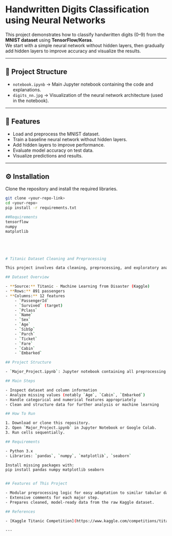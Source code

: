 # Handwritten Digits Classification using Neural Networks

This project demonstrates how to classify handwritten digits (0–9) from the **MNIST dataset** using **TensorFlow/Keras**.  
We start with a simple neural network without hidden layers, then gradually add hidden layers to improve accuracy and visualize the results.

---

## 📂 Project Structure
- `notebook.ipynb` → Main Jupyter notebook containing the code and explanations.
- `digits_nn.jpg` → Visualization of the neural network architecture (used in the notebook).

---

## 🚀 Features
- Load and preprocess the MNIST dataset.
- Train a baseline neural network without hidden layers.
- Add hidden layers to improve performance.
- Evaluate model accuracy on test data.
- Visualize predictions and results.

---

## ⚙️ Installation
Clone the repository and install the required libraries.

```bash
git clone <your-repo-link>
cd <your-repo>
pip install -r requirements.txt

##Requirements 
tensorflow
numpy
matplotlib





# Titanic Dataset Cleaning and Preprocessing

This project involves data cleaning, preprocessing, and exploratory analysis on the classic Titanic passenger dataset. The notebook is designed as a foundation for further machine learning, data visualization, or reporting tasks.

## Dataset Overview

- **Source:** Titanic - Machine Learning from Disaster (Kaggle)
- **Rows:** 891 passengers
- **Columns:** 12 features
    - `PassengerId`
    - `Survived` (target)
    - `Pclass`
    - `Name`
    - `Sex`
    - `Age`
    - `SibSp`
    - `Parch`
    - `Ticket`
    - `Fare`
    - `Cabin`
    - `Embarked`

## Project Structure

- `Major_Project.ipynb`: Jupyter notebook containing all preprocessing and data exploration steps.

## Main Steps

- Inspect dataset and column information
- Analyze missing values (notably `Age`, `Cabin`, `Embarked`)
- Handle categorical and numerical features appropriately
- Clean and structure data for further analysis or machine learning

## How To Run

1. Download or clone this repository.
2. Open `Major_Project.ipynb` in Jupyter Notebook or Google Colab.
3. Run cells sequentially.

## Requirements

- Python 3.x
- Libraries: `pandas`, `numpy`, `matplotlib`, `seaborn`

Install missing packages with:
pip install pandas numpy matplotlib seaborn


## Features of This Project

- Modular preprocessing logic for easy adaptation to similar tabular datasets.
- Extensive comments for each major step.
- Prepares cleaned, model-ready data from the raw Kaggle dataset.

## References

- [Kaggle Titanic Competition](https://www.kaggle.com/competitions/titanic/)

---
